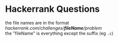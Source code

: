 # Hackerrank Questions
the file names are in the format _hackerrank.com/challenges/**fileName**/problem_
<br>the "fileName" is everything except the suffix (eg `.c`)

